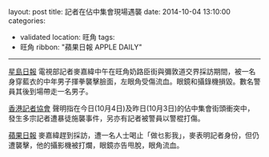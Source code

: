 layout: post
title: 記者在佔中集會現場遇襲
date: 2014-10-04 13:10:00
categories:
  - validated
location: 旺角
tags:
  - 旺角
ribbon: "蘋果日報 APPLE DAILY"
---
[星島日報](https://hk.news.yahoo.com/%E6%B8%AF%E5%8F%B0%E5%85%A9%E8%A8%98%E8%80%85%E9%81%87%E8%A5%B2%E5%82%B7%E5%B7%A5%E6%9C%83%E5%9A%B4%E5%8E%B2%E8%AD%B4%E8%B2%AC-080300031.html)
電視部記者麥嘉緯中午在旺角奶路臣街與彌敦道交界採訪期間，被一名身穿藍衣的中年男子揮拳襲擊臉面，左眼角受傷流血。眼鏡和攝錄機損毀。數名警員其後到場帶走一名男子。

[香港記者協會](http://www.hkja.org.hk/site/portal/Site.aspx?id=A1-1278&lang=zh-TW)
聲明指在今日(10月4日)及昨日(10月3日)的佔中集會街頭衝突中，發生多宗記者遭暴徒施襲事件，另亦有記者被警員以警棍打傷。

[蘋果日報](http://hk.apple.nextmedia.com/realtime/breaking/20141004/52978446)
麥嘉緯趕到採訪，遭一名人士喝止「做乜影我」，麥表明記者身份，但仍遭襲擊，他的攝影機被打爛，眼鏡亦告甩脫，眼角流血。


